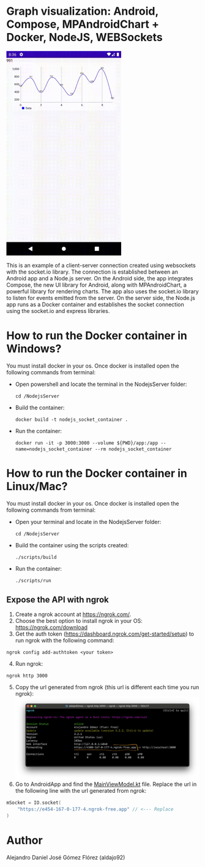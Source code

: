 # Graph visualization: Android, Compose, MPAndroidChart + Docker, NodeJS, WEBSockets

<img src=".media/preview.gif" width="300px">

This is an example of a client-server connection created using websockets with the socket.io library. The connection is established between an Android app and a Node.js server. On the Android side, the app integrates Compose, the new UI library for Android, along with MPAndroidChart, a powerful library for rendering charts. The app also uses the socket.io library to listen for events emitted from the server. On the server side, the Node.js app runs as a Docker container and establishes the socket connection using the socket.io and express libraries.

# How to run the Docker container in Windows?
You must install docker in your os. Once docker is installed open the following commands from terminal:

- Open powershell and locate the terminal in the NodejsServer folder:
    ```
    cd /NodejsServer
    ```
- Build the container:
    ```
    docker build -t nodejs_socket_container .
    ```
- Run the container:
    ```
    docker run -it -p 3000:3000 --volume ${PWD}/app:/app --name=nodejs_socket_container --rm nodejs_socket_container
    ```

# How to run the Docker container in Linux/Mac?
You must install docker in your os. Once docker is installed open the following commands from terminal:

- Open your terminal and locate in the NodejsServer folder:
    ```
    cd /NodejsServer
    ```
- Build the container using the scripts created:
    ```
    ./scripts/build
    ```
- Run the container:
    ```
    ./scripts/run
    ```

## Expose the API with ngrok
1. Create a ngrok account at https://ngrok.com/.
2. Choose the best option to install ngrok in your OS: https://ngrok.com/download
3. Get the auth token (https://dashboard.ngrok.com/get-started/setup) to run ngrok with the following command:
```
ngrok config add-authtoken <your token>
```
4. Run ngrok:
```
ngrok http 3000
```
5. Copy the url generated from ngrok (this url is different each time you run ngrok):
![](./.media/media_1.png)
6. Go to AndroidApp and find the [MainViewModel.kt](./AndroidApp/app/src/main/java/com/aldajo92/graphwebsockets/MainViewModel.kt) file. Replace the url in the following line with the url generated from ngrok:
```kotlin
mSocket = IO.socket(
    "https://e454-167-0-177-4.ngrok-free.app" // <--- Replace
)
```


# Author
Alejandro Daniel José Gómez Flórez (aldajo92)
